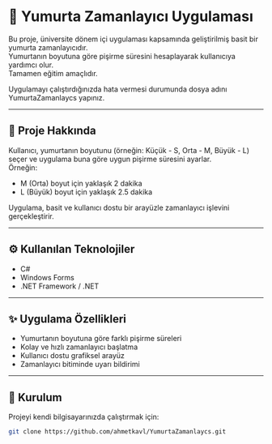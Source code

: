 # 🥚 Yumurta Zamanlayıcı Uygulaması

Bu proje, üniversite dönem içi uygulaması kapsamında geliştirilmiş basit bir yumurta zamanlayıcıdır.  
Yumurtanın boyutuna göre pişirme süresini hesaplayarak kullanıcıya yardımcı olur.  
Tamamen eğitim amaçlıdır.

Uygulamayı çalıştırdığınızda hata vermesi durumunda dosya adını YumurtaZamanlaycs yapınız.

---

## 🧾 Proje Hakkında

Kullanıcı, yumurtanın boyutunu (örneğin: Küçük - S, Orta - M, Büyük - L) seçer ve uygulama buna göre uygun pişirme süresini ayarlar.  
Örneğin:  
- M (Orta) boyut için yaklaşık 2 dakika  
- L (Büyük) boyut için yaklaşık 2.5 dakika  

Uygulama, basit ve kullanıcı dostu bir arayüzle zamanlayıcı işlevini gerçekleştirir.

---

## ⚙️ Kullanılan Teknolojiler

- C#  
- Windows Forms  
- .NET Framework / .NET  

---

## ✨ Uygulama Özellikleri

- Yumurtanın boyutuna göre farklı pişirme süreleri  
- Kolay ve hızlı zamanlayıcı başlatma  
- Kullanıcı dostu grafiksel arayüz  
- Zamanlayıcı bitiminde uyarı bildirimi  

---

## 📁 Kurulum

Projeyi kendi bilgisayarınızda çalıştırmak için:

```bash
git clone https://github.com/ahmetkavl/YumurtaZamanlaycs.git
